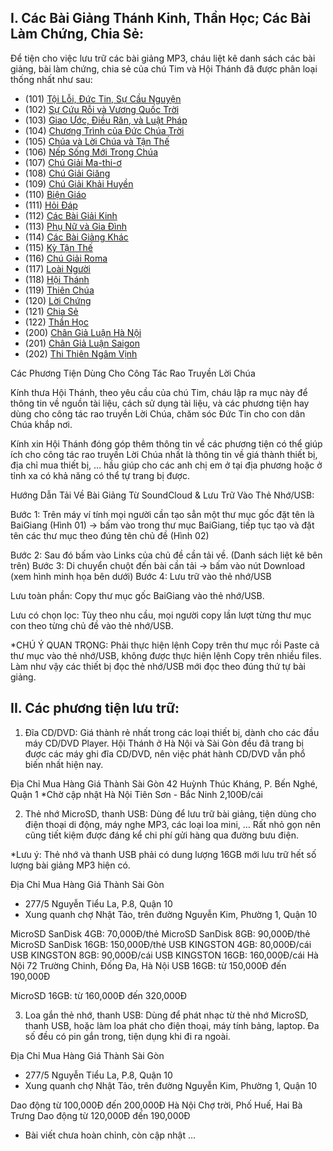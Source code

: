 ## I. Các Bài Giảng Thánh Kinh, Thần Học; Các Bài Làm Chứng, Chia Sẻ:

Để tiện cho việc lưu trữ các bài giảng MP3, cháu liệt kê danh sách các 
bài giảng, bài làm chứng, chia sẻ của chú Tim và Hội Thánh đã được phân
loại thống nhất như sau:

* (101) [Tội Lỗi, Đức Tin, Sự Cầu Nguyện](https://soundcloud.com/huynh-christian-timothy/sets/101_toiloiductinsucaunguyen)
* (102) [Sự Cứu Rỗi và Vương Quốc Trời](https://soundcloud.com/huynh-christian-timothy/sets/102_sucuuroivuongquoctroi)
* (103) [Giao Ước, Điều Răn, và Luật Pháp](https://soundcloud.com/huynh-christian-timothy/sets/103_giaouocdieuranluatphap)
* (104) [Chương Trình của Đức Chúa Trời](https://soundcloud.com/huynh-christian-timothy/sets/104_chuongtrinhcuaducchuatroi)
* (105) [Chúa và Lời Chúa và Tận Thế](https://soundcloud.com/huynh-christian-timothy/sets/105_loichuatanthe)
* (106) [Nếp Sống Mới Trong Chúa](https://soundcloud.com/huynh-christian-timothy/sets/106_nepsongmoitrongchua)
* (107) [Chú Giải Ma-thi-ơ](https://soundcloud.com/huynh-christian-timothy/sets/107_chugiaimathio)
* (108) [Chú Giải Giăng](https://soundcloud.com/huynh-christian-timothy/sets/108_chugiaigiang)
* (109) [Chú Giải Khải Huyền](https://soundcloud.com/huynh-christian-timothy/sets/109_chugiaikhaihuyen)
* (110) [Biện Giáo](https://soundcloud.com/huynh-christian-timothy/sets/110_biengiao)
* (111) [Hỏi Đáp](https://soundcloud.com/huynh-christian-timothy/sets/111_hoivadap)
* (112) [Các Bài Giải Kinh](https://soundcloud.com/huynh-christian-timothy/sets/112_giaikinh)
* (113) [Phụ Nữ và Gia Đình](https://soundcloud.com/huynh-christian-timothy/sets/113_phunugiadinh)
* (114) [Các Bài Giảng Khác](https://soundcloud.com/huynh-christian-timothy/sets/114_cacbaigiangkhac)
* (115) [Kỳ Tận Thế](https://soundcloud.com/huynh-christian-timothy/sets/115_kytanthe)
* (116) [Chú Giải Roma](https://soundcloud.com/huynh-christian-timothy/sets/116_chugiairoma)
* (117) [Loài Người](https://soundcloud.com/huynh-christian-timothy/sets/117_loainguoi)
* (118) [Hội Thánh](https://soundcloud.com/huynh-christian-timothy/sets/118_hoithanh)
* (119) [Thiên Chúa](https://soundcloud.com/huynh-christian-timothy/sets/119_thienchua)
* (120) [Lời Chứng](https://soundcloud.com/huynh-christian-timothy/sets/120_loichung)
* (121) [Chia Sẻ](https://soundcloud.com/huynh-christian-timothy/sets/121_chiase)
* (122) [Thần Học](https://soundcloud.com/huynh-christian-timothy/sets/122_thanhoc)
* (200) [Chân Giả Luận Hà Nội](https://soundcloud.com/huynh-christian-timothy/sets/200_changialuanhanoi)
* (201) [Chân Giả Luận Saigon](https://soundcloud.com/huynh-christian-timothy/sets/201_changialuansaigon)
* (202) [Thi Thiên Ngâm Vịnh](https://soundcloud.com/huynh-christian-timothy/sets/202_thithienngamvinh)

Các Phương Tiện Dùng Cho Công Tác Rao Truyền Lời Chúa

Kính thưa Hội Thánh, theo yêu cầu của chú Tim, cháu lập ra mục này để thông tin 
về nguồn tài liệu, cách sử dụng tài liệu, và các phương tiện hay dùng cho công 
tác rao truyền Lời Chúa, chăm sóc Đức Tin cho con dân Chúa khắp nơi.

Kính xin Hội Thánh đóng góp thêm thông tin về các phương tiện có thể giúp ích 
cho công tác rao truyền Lời Chúa nhất là thông tin về giá thành thiết bị, địa 
chỉ mua thiết bị, … hầu giúp cho các anh chị em ở tại địa phương hoặc ở tỉnh xa 
có khả năng có thể tự trang bị được.

 
Hướng Dẫn Tải Về Bài Giảng Từ SoundCloud & Lưu Trữ Vào Thẻ Nhớ/USB:

Bước 1: Trên máy ví tính mọi người cần tạo sẳn một thư mục gốc đặt tên là 
BaiGiang (Hình 01) -> bấm vào trong thư mục BaiGiang, tiếp tục tạo và đặt tên 
các thư mục theo đúng tên chủ đề (Hình 02)



Bước 2: Sau đó bấm vào Links của chủ đề cần tải về. (Danh sách liệt kê bên trên)
Bước 3: Di chuyển chuột đến bài cần tải -> bấm vào nút Download (xem hình minh họa bên dưới)
Bước 4: Lưu trữ vào thẻ nhớ/USB

Lưu toàn phần: Copy thư mục gốc BaiGiang vào thẻ nhớ/USB.

Lưu có chọn lọc: Tùy theo nhu cầu, mọi người copy lần lượt từng thư mục con theo từng chủ đề vào thẻ nhớ/USB.

*CHÚ Ý QUAN TRỌNG: Phải thực hiện lệnh Copy trên thư mục rồi Paste cả thư mục vào thẻ nhớ/USB, không được thực hiện lệnh Copy trên nhiều files. Làm như vậy các thiết bị đọc thẻ nhớ/USB mới đọc theo đúng thứ tự bài giảng.

## II. Các phương tiện lưu trữ:

1. Đĩa CD/DVD: Giá thành rẻ nhất trong các loại thiết bị, dành cho các đầu máy CD/DVD Player. Hội Thánh ở Hà Nội và Sài Gòn đều đã trang bị được các máy ghi đĩa CD/DVD, nên việc phát hành CD/DVD vẫn phổ biến nhất hiện nay.


Địa Chỉ Mua Hàng
Giá Thành
Sài Gòn
42 Huỳnh Thúc Kháng, P. Bến Nghé, Quận 1
*Chờ cập nhật
Hà Nội
Tiên Sơn - Bắc Ninh
2,100Đ/cái
 

2. Thẻ nhớ MicroSD, thanh USB: Dùng để lưu trữ bài giảng, tiện dùng cho điện thoại di động, máy nghe MP3, các loại loa mini, … Rất nhỏ gọn nên cũng tiết kiệm được đáng kể chi phí gửi hàng qua đường bưu điện.


*Lưu ý: Thẻ nhớ và thanh USB phải có dung lượng 16GB mới lưu trữ hết số lượng bài giảng MP3 hiện có.




  
Địa Chỉ Mua Hàng
Giá Thành
Sài Gòn
- 277/5 Nguyễn Tiểu La, P.8, Quận 10
- Xung quanh chợ Nhật Tảo, trên đường Nguyễn Kim, Phường 1, Quận 10
 

MicroSD SanDisk 4GB: 70,000Đ/thẻ
MicroSD SanDisk 8GB: 90,000Đ/thẻ
MicroSD SanDisk 16GB: 150,000Đ/thẻ
USB KINGSTON 4GB: 80,000Đ/cái
USB KINGSTON 8GB: 90,000Đ/cái
USB KINGSTON 16GB: 160,000Đ/cái
Hà Nội
72 Trường Chinh, Đống Đa, Hà Nội
USB 16GB: từ 150,000Đ đến 190,000Đ

MicroSD 16GB: từ 160,000Đ đến 320,000Đ

 

3. Loa gắn thẻ nhớ, thanh USB: Dùng để phát nhạc từ thẻ nhớ MicroSD, thanh USB, hoặc làm loa phát cho điện thoại, máy tính bảng, laptop. Đa số đều có pin gắn trong, tiện dụng khi đi ra ngoài.





  
Địa Chỉ Mua Hàng
Giá Thành
Sài Gòn
- 277/5 Nguyễn Tiểu La, P.8, Quận 10
- Xung quanh chợ Nhật Tảo, trên đường Nguyễn Kim, Phường 1, Quận 10
 

Dao động từ 100,000Đ đến 200,000Đ
Hà Nội
Chợ trời, Phố Huế, Hai Bà Trưng
Dao động từ 120,000Đ đến 190,000Đ
 
* Bài viết chưa hoàn chỉnh, còn cập nhật …
